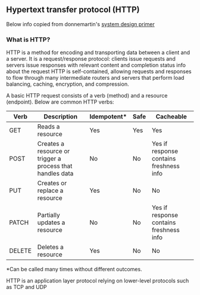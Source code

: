 ## Hypertext transfer protocol (HTTP)

Below info copied from donnemartin's [system design primer](https://github.com/donnemartin/system-design-primer#hypertext-transfer-protocol-http)


### What is HTTP?

HTTP is a method for encoding and transporting data between a client and a server.
It is a request/response protocol:
clients issue requests and servers issue responses with relevant content and completion status info about the request
HTTP is self-contained, allowing requests and responses to flow through many intermediate routers and servers that perform load balancing, caching, encryption, and compression.

A basic HTTP request consists of a verb (method) and a resource (endpoint). Below are common HTTP verbs:

| Verb | Description | Idempotent* | Safe | Cacheable |
|---|---|---|---|---|
| GET | Reads a resource | Yes | Yes | Yes |
| POST | Creates a resource or trigger a process that handles data | No | No | Yes if response contains freshness info |
| PUT | Creates or replace a resource | Yes | No | No |
| PATCH | Partially updates a resource | No | No | Yes if response contains freshness info |
| DELETE | Deletes a resource | Yes | No | No |

\*Can be called many times without different outcomes.

HTTP is an application layer protocol relying on lower-level protocols such as TCP and UDP
